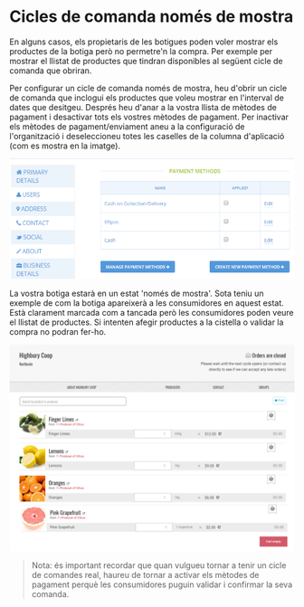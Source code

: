 # Cicles de comanda només de mostra

En alguns casos, els propietaris de les botigues poden voler mostrar els productes de la botiga però no permetre'n la compra. Per exemple per mostrar el llistat de productes que tindran disponibles al següent cicle de comanda que obriran.

Per configurar un cicle de comanda només de mostra, heu d'obrir un cicle de comanda que inclogui els productes que voleu mostrar en l'interval de dates que desitgeu. Després heu d'anar a la vostra llista de mètodes de pagament i desactivar tots els vostres mètodes de pagament. Per inactivar els mètodes de pagament/enviament aneu a la configuració de l'organització i deseleccioneu totes les caselles de la columna d'aplicació \(com es mostra en la imatge\).

![](../../.gitbook/assets/imatge%20%2820%29.png)

La vostra botiga estarà en un estat 'només de mostra'. Sota teniu un exemple de com la botiga apareixerà a les consumidores en aquest estat. Està clarament marcada com a tancada però les consumidores poden veure el llistat de productes. Si intenten afegir productes a la cistella o validar la compra no podran fer-ho.

![](../../.gitbook/assets/imatge%20%2837%29.png)

> Nota: és important recordar que quan vulgueu tornar a tenir un cicle de comandes real, haureu de tornar a activar els mètodes de pagament perquè les consumidores puguin validar i confirmar la seva comanda.
>
> >

